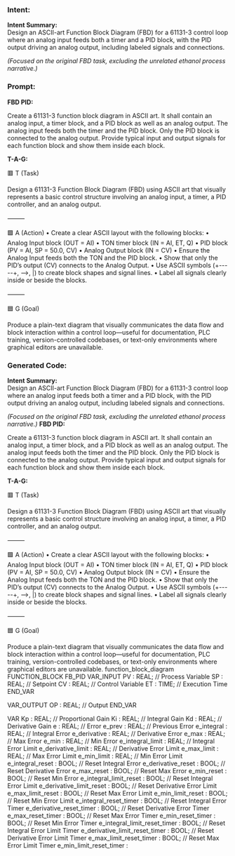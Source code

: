 ### Intent:
**Intent Summary:**  
Design an ASCII-art Function Block Diagram (FBD) for a 61131-3 control loop where an analog input feeds both a timer and a PID block, with the PID output driving an analog output, including labeled signals and connections.  

*(Focused on the original FBD task, excluding the unrelated ethanol process narrative.)*

### Prompt:
**FBD PID:**

Create a 61131-3 function block diagram in ASCII art. It shall contain an analog input, a timer block, and a PID block as well as an analog output. The analog input feeds both the timer and the PID block. Only the PID block is connected to the analog output. Provide typical input and output signals for each function block and show them inside each block.

**T-A-G:**

🟥 T (Task)

Design a 61131-3 Function Block Diagram (FBD) using ASCII art that visually represents a basic control structure involving an analog input, a timer, a PID controller, and an analog output.

⸻

🟩 A (Action)
	•	Create a clear ASCII layout with the following blocks:
	•	Analog Input block (OUT = AI)
	•	TON timer block (IN = AI, ET, Q)
	•	PID block (PV = AI, SP = 50.0, CV)
	•	Analog Output block (IN = CV)
	•	Ensure the Analog Input feeds both the TON and the PID block.
	•	Show that only the PID’s output (CV) connects to the Analog Output.
	•	Use ASCII symbols (+-----+, -->, |) to create block shapes and signal lines.
	•	Label all signals clearly inside or beside the blocks.

⸻

🟦 G (Goal)

Produce a plain-text diagram that visually communicates the data flow and block interaction within a control loop—useful for documentation, PLC training, version-controlled codebases, or text-only environments where graphical editors are unavailable.

### Generated Code:
**Intent Summary:**  
Design an ASCII-art Function Block Diagram (FBD) for a 61131-3 control loop where an analog input feeds both a timer and a PID block, with the PID output driving an analog output, including labeled signals and connections.  

*(Focused on the original FBD task, excluding the unrelated ethanol process narrative.)*
**FBD PID:**

Create a 61131-3 function block diagram in ASCII art. It shall contain an analog input, a timer block, and a PID block as well as an analog output. The analog input feeds both the timer and the PID block. Only the PID block is connected to the analog output. Provide typical input and output signals for each function block and show them inside each block.

**T-A-G:**

🟥 T (Task)

Design a 61131-3 Function Block Diagram (FBD) using ASCII art that visually represents a basic control structure involving an analog input, a timer, a PID controller, and an analog output.

⸻

🟩 A (Action)
	•	Create a clear ASCII layout with the following blocks:
	•	Analog Input block (OUT = AI)
	•	TON timer block (IN = AI, ET, Q)
	•	PID block (PV = AI, SP = 50.0, CV)
	•	Analog Output block (IN = CV)
	•	Ensure the Analog Input feeds both the TON and the PID block.
	•	Show that only the PID’s output (CV) connects to the Analog Output.
	•	Use ASCII symbols (+-----+, -->, |) to create block shapes and signal lines.
	•	Label all signals clearly inside or beside the blocks.

⸻

🟦 G (Goal)

Produce a plain-text diagram that visually communicates the data flow and block interaction within a control loop—useful for documentation, PLC training, version-controlled codebases, or text-only environments where graphical editors are unavailable.
function_block_diagram
FUNCTION_BLOCK FB_PID
VAR_INPUT
    PV : REAL; // Process Variable
    SP : REAL; // Setpoint
    CV : REAL; // Control Variable
    ET : TIME; // Execution Time
END_VAR

VAR_OUTPUT
    OP : REAL; // Output
END_VAR

VAR
    Kp : REAL; // Proportional Gain
    Ki : REAL; // Integral Gain
    Kd : REAL; // Derivative Gain
    e : REAL; // Error
    e_prev : REAL; // Previous Error
    e_integral : REAL; // Integral Error
    e_derivative : REAL; // Derivative Error
    e_max : REAL; // Max Error
    e_min : REAL; // Min Error
    e_integral_limit : REAL; // Integral Error Limit
    e_derivative_limit : REAL; // Derivative Error Limit
    e_max_limit : REAL; // Max Error Limit
    e_min_limit : REAL; // Min Error Limit
    e_integral_reset : BOOL; // Reset Integral Error
    e_derivative_reset : BOOL; // Reset Derivative Error
    e_max_reset : BOOL; // Reset Max Error
    e_min_reset : BOOL; // Reset Min Error
    e_integral_limit_reset : BOOL; // Reset Integral Error Limit
    e_derivative_limit_reset : BOOL; // Reset Derivative Error Limit
    e_max_limit_reset : BOOL; // Reset Max Error Limit
    e_min_limit_reset : BOOL; // Reset Min Error Limit
    e_integral_reset_timer : BOOL; // Reset Integral Error Timer
    e_derivative_reset_timer : BOOL; // Reset Derivative Error Timer
    e_max_reset_timer : BOOL; // Reset Max Error Timer
    e_min_reset_timer : BOOL; // Reset Min Error Timer
    e_integral_limit_reset_timer : BOOL; // Reset Integral Error Limit Timer
    e_derivative_limit_reset_timer : BOOL; // Reset Derivative Error Limit Timer
    e_max_limit_reset_timer : BOOL; // Reset Max Error Limit Timer
    e_min_limit_reset_timer :
